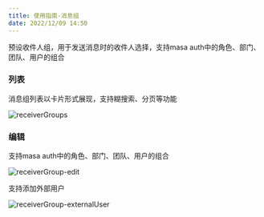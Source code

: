 ```yaml
---
title: 使用指南-消息组
date: 2022/12/09 14:50
---
```


预设收件人组，用于发送消息时的收件人选择，支持masa auth中的角色、部门、团队、用户的组合

### 列表

消息组列表以卡片形式展现，支持糊搜索、分页等功能

![receiverGroups](http://cdn.masastack.com/stack/doc/mc/receiverGroups.png)

### 编辑

支持masa auth中的角色、部门、团队、用户的组合

![receiverGroup-edit](http://cdn.masastack.com/stack/doc/mc/receiverGroup-edit.png)

支持添加外部用户

![receiverGroup-externalUser](http://cdn.masastack.com/stack/doc/mc/receiverGroup-externalUser.png)